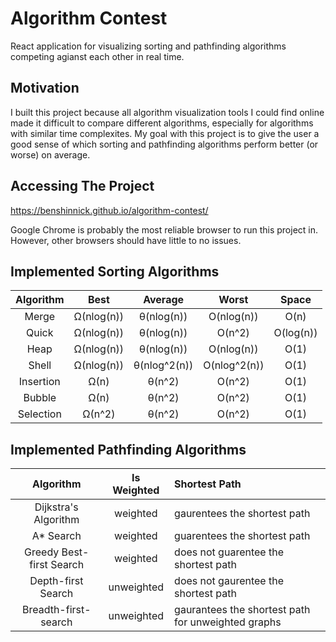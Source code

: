 # Algorithm Contest

React application for visualizing sorting and pathfinding algorithms competing agianst each other in real time.

## Motivation
I built this project because all algorithm visualization tools I could find online made it difficult to compare different algorithms, especially for algorithms with similar time complexites. My goal with this project is to give the user a good sense of which sorting and pathfinding algorithms perform better (or worse) on average.

## Accessing The Project

https://benshinnick.github.io/algorithm-contest/

Google Chrome is probably the most reliable browser to run this project in. However, other browsers should have little to no issues.

## Implemented Sorting Algorithms
| Algorithm | Best | Average | Worst | Space |
| :---: | :---: | :---: | :---:| :---: |
| Merge | Ω(nlog(n)) | θ(nlog(n)) |	O(nlog(n)) | O(n) |
| Quick | Ω(nlog(n))	| θ(nlog(n)) |	O(n^2) | O(log(n)) |
| Heap | Ω(nlog(n)) | θ(nlog(n)) | O(nlog(n)) | O(1) |
| Shell | Ω(nlog(n)) | θ(nlog^2(n)) | O(nlog^2(n)) | O(1) |
| Insertion | Ω(n) |θ(n^2) |O(n^2) | O(1) |
| Bubble | Ω(n) |	θ(n^2) | O(n^2) | O(1) |
| Selection | Ω(n^2) | θ(n^2) | O(n^2) | O(1) |

## Implemented Pathfinding Algorithms
| Algorithm | Is Weighted | Shortest Path |
| :---: | :---: | :--- |
| Dijkstra's Algorithm | weighted | gaurentees the shortest path |
| A* Search | weighted | guarentees the shortest path |
| Greedy Best-first Search | weighted | does not guarentee the shortest path |
| Depth-first Search | unweighted | does not gaurentee the shortest path |
| Breadth-first-search | unweighted | gaurantees the shortest path for unweighted graphs |
